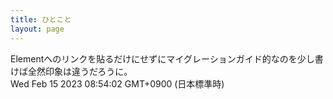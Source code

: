```yaml
---
title: ひとこと
layout: page
---
```

<div class="box" dt="1676418842663">
  Elementへのリンクを貼るだけにせずにマイグレーションガイド的なのを少し書けば全然印象は違うだろうに。
  <div class="content is-small">Wed Feb 15 2023 08:54:02 GMT+0900 (日本標準時)</div>
</div>